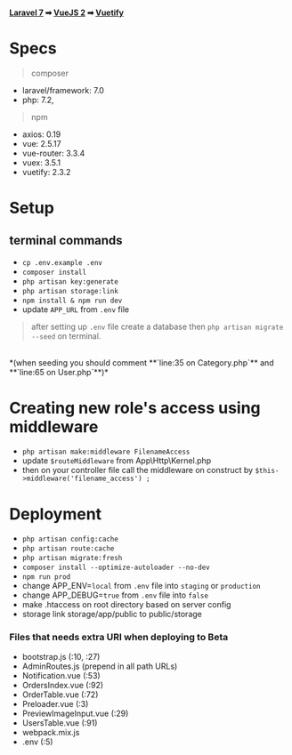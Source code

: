 #### [Laravel 7](https://laravel.com/docs) ➡ [VueJS 2](https://vuejs.org/v2/guide/) ➡ [Vuetify](https://vuetifyjs.com/en/)

# Specs

> composer
- laravel/framework: 7.0
- php: 7.2,

> npm
- axios: 0.19
- vue: 2.5.17
- vue-router: 3.3.4
- vuex: 3.5.1
- vuetify: 2.3.2

# Setup
## terminal commands
- `cp .env.example .env`
- `composer install`
- `php artisan key:generate`
- `php artisan storage:link`
- `npm install & npm run dev`
- update `APP_URL` from `.env` file

>after setting up `.env` file create a database then `php artisan migrate --seed` on terminal.
<br>
*(when seeding you should comment **`line:35 on Category.php`** and **`line:65 on User.php`**)*


# Creating new role's access using middleware

- `php artisan make:middleware FilenameAccess`
- update `$routeMiddleware` from App\Http\Kernel.php
- then on your controller file call the middleware on construct by `$this->middleware('filename_access') ;`

# Deployment

- `php artisan config:cache`
- `php artisan route:cache`
- `php artisan migrate:fresh`
- `composer install --optimize-autoloader --no-dev`
- `npm run prod`
- change APP_ENV=`local` from `.env` file into ``staging`` or ``production``
- change APP_DEBUG=`true` from `.env` file into ``false``
- make .htaccess on root directory based on server config
- storage link storage/app/public to public/storage

### Files that needs extra URI when deploying to Beta
- bootstrap.js (:10, :27)
- AdminRoutes.js (prepend in all path URLs)
- Notification.vue (:53)
- OrdersIndex.vue (:92)
- OrderTable.vue (:72)
- Preloader.vue (:3)
- PreviewImageInput.vue (:29)
- UsersTable.vue (:91)
- webpack.mix.js
- .env (:5)
